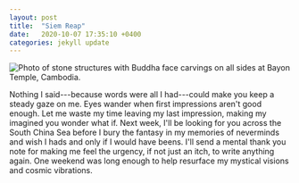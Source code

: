 ```yaml
---
layout: post
title:  "Siem Reap"
date:   2020-10-07 17:35:10 +0400
categories: jekyll update
---
```

<img src="//images.weserv.nl/?url=havemapswill.travel/img/2020-10-07-siem-reap.JPG&&w=500h=400&dpr=3" alt="Photo of stone structures with Buddha face carvings on all sides at Bayon Temple, Cambodia.">

Nothing I said---because words were all I had---could make you keep a steady gaze on me. Eyes wander when first impressions aren't good enough. Let me waste my time leaving my last impression, making my imagined you wonder what if. Next week, I'll be looking for you across the South China Sea before I bury the fantasy in my memories of neverminds and wish I hads and only if I would have beens. I'll send a mental thank you note for making me feel the urgency, if not just an itch, to write anything again. One weekend was long enough to help resurface my mystical visions and cosmic vibrations.
